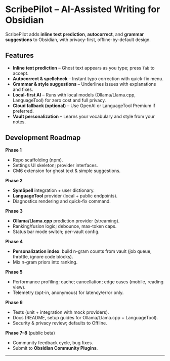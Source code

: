 # ScribePilot – AI-Assisted Writing for Obsidian

ScribePilot adds **inline text prediction**, **autocorrect**, and **grammar suggestions** to Obsidian, with privacy-first, offline-by-default design.

## Features

-   **Inline text prediction** – Ghost text appears as you type; press `Tab` to accept.
-   **Autocorrect & spellcheck** – Instant typo correction with quick-fix menu.
-   **Grammar & style suggestions** – Underlines issues with explanations and fixes.
-   **Local-first AI** – Runs with local models (Ollama/Llama.cpp, LanguageTool) for zero cost and full privacy.
-   **Cloud fallback (optional)** – Use OpenAI or LanguageTool Premium if preferred.
-   **Vault personalization** – Learns your vocabulary and style from your notes.

## Development Roadmap

**Phase 1**

-   Repo scaffolding (npm).
-   Settings UI skeleton; provider interfaces.
-   CM6 extension for ghost text & simple suggestions.

**Phase 2**

-   **SymSpell** integration + user dictionary.
-   **LanguageTool** provider (local + public endpoints).
-   Diagnostics rendering and quick-fix command.

**Phase 3**

-   **Ollama/Llama.cpp** prediction provider (streaming).
-   Ranking/fusion logic; debounce, max-token caps.
-   Status bar mode switch; per-vault config.

**Phase 4**

-   **Personalization index**: build n-gram counts from vault (job queue, throttle, ignore code blocks).
-   Mix n-gram priors into ranking.

**Phase 5**

-   Performance profiling; cache; cancellation; edge cases (mobile, reading view).
-   Telemetry (opt-in, anonymous) for latency/error only.

**Phase 6**

-   Tests (unit + integration with mock providers).
-   Docs (README, setup guides for Ollama/Llama.cpp + LanguageTool).
-   Security & privacy review; defaults to Offline.

**Phase 7–8** (public beta)

-   Community feedback cycle, bug fixes.
-   Submit to **Obsidian Community Plugins**.

---
